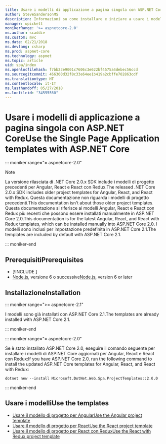 ```yaml
---
title: Usare i modelli di applicazione a pagina singola con ASP.NET Core
author: SteveSandersonMS
description: Informazioni su come installare e iniziare a usare i modelli di progetto per applicazioni a pagina singola di ASP.NET Core.
manager: wpickett
monikerRange: '>= aspnetcore-2.0'
ms.author: scaddie
ms.custom: mvc
ms.date: 02/21/2018
ms.devlang: csharp
ms.prod: aspnet-core
ms.technology: aspnet
ms.topic: article
uid: spa/index
ms.openlocfilehash: f7bb23e9001c7606c3e622bf4575a4debec56ccd
ms.sourcegitcommit: 466300d32f8c33e64ee1b419a2cbffe702863cdf
ms.translationtype: HT
ms.contentlocale: it-IT
ms.lasthandoff: 05/27/2018
ms.locfileid: "34555560"
---
```

# <a name="use-the-single-page-application-templates-with-aspnet-core"></a><span data-ttu-id="7eb1c-103">Usare i modelli di applicazione a pagina singola con ASP.NET Core</span><span class="sxs-lookup"><span data-stu-id="7eb1c-103">Use the Single Page Application templates with ASP.NET Core</span></span>

::: moniker range="= aspnetcore-2.0"

> [!NOTE]
> <span data-ttu-id="7eb1c-104">La versione rilasciata di .NET Core 2.0.x SDK include i modelli di progetto precedenti per Angular, React e React con Redux.</span><span class="sxs-lookup"><span data-stu-id="7eb1c-104">The released .NET Core 2.0.x SDK includes older project templates for Angular, React, and React with Redux.</span></span> <span data-ttu-id="7eb1c-105">Questa documentazione non riguarda i modelli di progetto precedenti.</span><span class="sxs-lookup"><span data-stu-id="7eb1c-105">This documentation isn't about those older project templates.</span></span> <span data-ttu-id="7eb1c-106">Questa documentazione si riferisce ai modelli Angular, React e React con Redux più recenti che possono essere installati manualmente in ASP.NET Core 2.0.</span><span class="sxs-lookup"><span data-stu-id="7eb1c-106">This documentation is for the latest Angular, React, and React with Redux templates, which can be installed manually into ASP.NET Core 2.0.</span></span> <span data-ttu-id="7eb1c-107">I modelli sono inclusi per impostazione predefinita in ASP.NET Core 2.1.</span><span class="sxs-lookup"><span data-stu-id="7eb1c-107">The templates are included by default with ASP.NET Core 2.1.</span></span>

::: moniker-end

## <a name="prerequisites"></a><span data-ttu-id="7eb1c-108">Prerequisiti</span><span class="sxs-lookup"><span data-stu-id="7eb1c-108">Prerequisites</span></span>

* [!INCLUDE [](~/includes/net-core-sdk-download-link.md)]
* <span data-ttu-id="7eb1c-109">[Node.js](https://nodejs.org), versione 6 o successive</span><span class="sxs-lookup"><span data-stu-id="7eb1c-109">[Node.js](https://nodejs.org), version 6 or later</span></span>

## <a name="installation"></a><span data-ttu-id="7eb1c-110">Installazione</span><span class="sxs-lookup"><span data-stu-id="7eb1c-110">Installation</span></span>

::: moniker range=">= aspnetcore-2.1"

<span data-ttu-id="7eb1c-111">I modelli sono già installati con ASP.NET Core 2.1.</span><span class="sxs-lookup"><span data-stu-id="7eb1c-111">The templates are already installed with ASP.NET Core 2.1.</span></span>

::: moniker-end

::: moniker range="= aspnetcore-2.0"

<span data-ttu-id="7eb1c-112">Se è stato installato ASP.NET Core 2.0, eseguire il comando seguente per installare i modelli di ASP.NET Core aggiornati per Angular, React e React con Redux:</span><span class="sxs-lookup"><span data-stu-id="7eb1c-112">If you have ASP.NET Core 2.0, run the following command to install the updated ASP.NET Core templates for Angular, React, and React with Redux:</span></span>

```console
dotnet new --install Microsoft.DotNet.Web.Spa.ProjectTemplates::2.0.0
```

::: moniker-end

## <a name="use-the-templates"></a><span data-ttu-id="7eb1c-113">Usare i modelli</span><span class="sxs-lookup"><span data-stu-id="7eb1c-113">Use the templates</span></span>

* [<span data-ttu-id="7eb1c-114">Usare il modello di progetto per Angular</span><span class="sxs-lookup"><span data-stu-id="7eb1c-114">Use the Angular project template</span></span>](xref:spa/angular)
* [<span data-ttu-id="7eb1c-115">Usare il modello di progetto per React</span><span class="sxs-lookup"><span data-stu-id="7eb1c-115">Use the React project template</span></span>](xref:spa/react)
* [<span data-ttu-id="7eb1c-116">Usare il modello di progetto per React con Redux</span><span class="sxs-lookup"><span data-stu-id="7eb1c-116">Use the React with Redux project template</span></span>](xref:spa/react-with-redux)
